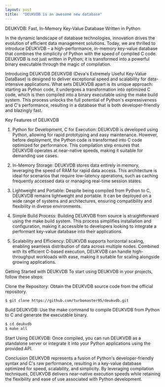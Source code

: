 ```yaml
---
layout: post
title:  "DEUKVDB is an awesome new database"
---
```


DEUKVDB: Fast, In-Memory Key-Value Database Written in Python

In the dynamic landscape of database technologies, innovation drives the evolution of efficient data management solutions. Today, we are thrilled to introduce DEUKVDB – a high-performance, in-memory key-value database that combines the simplicity of Python with the speed of compiled C code. DEUKVDB is not just written in Python; it is transformed into a powerful binary executable through the magic of compilation.

Introducing DEUKVDB
DEUKVDB (Deva's Extremely Useful Key-Value DataBase) is designed to deliver exceptional speed and scalability for data-intensive applications. What sets DEUKVDB apart is its unique approach: starting as Python code, it undergoes a transformation into optimized C code, which is then compiled into a binary executable using the make build system. This process unlocks the full potential of Python's expressiveness and C's performance, resulting in a database that is both developer-friendly and blazingly fast.

Key Features of DEUKVDB
1. Python for Development, C for Execution: DEUKVDB is developed using Python, allowing for rapid prototyping and easy maintenance. However, before deployment, the Python code is transformed into C code optimized for performance. This compilation step ensures that DEUKVDB operates at near-native speeds, making it suitable for demanding use cases.

2. In-Memory Storage: DEUKVDB stores data entirely in memory, leveraging the speed of RAM for rapid data access. This architecture is ideal for scenarios that require low-latency operations, such as caching frequently accessed data or managing real-time session states.

3. Lightweight and Portable: Despite being compiled from Python to C, DEUKVDB remains lightweight and portable. It can be deployed on a wide range of systems and architectures, ensuring compatibility and flexibility in diverse environments.

4. Simple Build Process: Building DEUKVDB from source is straightforward using the make build system. This process simplifies installation and configuration, making it accessible to developers looking to integrate a performant key-value database into their applications.

5. Scalability and Efficiency: DEUKVDB supports horizontal scaling, enabling seamless distribution of data across multiple nodes. Combined with its efficient C-based execution, DEUKVDB can handle high-throughput workloads with ease, making it suitable for scaling alongside growing applications.

Getting Started with DEUKVDB
To start using DEUKVDB in your projects, follow these steps:

Clone the Repository: Obtain the DEUKVDB source code from the official repository.

```bash
$ git clone https://github.com/turbomaster95/deukvdb.git
```
Build DEUKVDB: Use the make command to compile DEUKVDB from Python to C and generate the executable binary.

```bash
$ cd deukvdb
$ make all
```
Start Using DEUKVDB: Once compiled, you can run DEUKVDB as a standalone server or integrate it into your Python applications using the provided API.

Conclusion
DEUKVDB represents a fusion of Python's developer-friendly syntax and C's raw performance, resulting in a key-value database optimized for speed, scalability, and simplicity. By leveraging compilation techniques, DEUKVDB delivers near-native execution speeds while retaining the flexibility and ease of use associated with Python development.
